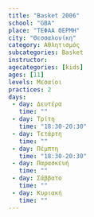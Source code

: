 ```yaml
---
title: "Basket 2006"
school: "GBA"
place: "ΤΕΦΑΑ ΘΕΡΜΗ"
city: "Θεσσαλονίκη"
category: Αθλητισμός
subcategories: Basket
instructor: 
agecategories: [kids]
ages: [11]
levels: Μεσαίοι
practices: 2
days:
 - day: Δευτέρα
   time: ""
 - day: Τρίτη
   time: "18:30-20:30"
 - day: Τετάρτη
   time: ""
 - day: Πέμπτη
   time: "18:30-20:30"
 - day: Παρασκευή
   time: ""
 - day: Σάββατο
   time: ""
 - day: Κυριακή
   time: ""
---
```




